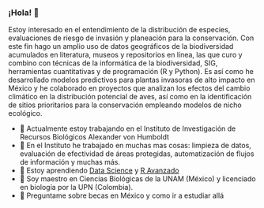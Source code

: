 ### ¡Hola! :wave:
Estoy interesado en el entendimiento de la distribución de especies, evaluaciones de riesgo de invasión y planeación para la conservación. Con este fin hago un amplio uso de datos geográficos de la biodiversidad acumulados en literatura, museos y repositorios en línea, las que curo y combino con técnicas de la informática de la biodiversidad, SIG, herramientas cuantitativas y de programación (R y Python). Es así como he desarrollado modelos predictivos para plantas invasoras de alto impacto en México y he colaborado en proyectos que analizan los efectos del cambio climático en la distribución potencial de aves, así como en la identificación de sitios prioritarios para la conservación empleando modelos de nicho ecológico.

- 🔭 Actualmente estoy trabajando en el Instituto de Investigación de Recursos Biológicos Alexander von Humboldt
- 👯 En el Instituto he trabajado en muchas mas cosas: limpieza de datos, evaluación de efectividad de áreas protegidas, automatización de flujos de información y muchas más.
- 🌱 Estoy aprendiendo [Data Science](https://github.com/ossu/data-science) y [R Avanzado](https://adv-r.hadley.nz/)
- 🌱 Soy maestro en Ciencias Biológicas de la UNAM (México) y licenciado en biología por la UPN (Colombia).
- 💬 Preguntame sobre becas en México y como ir a estudiar allá


<!--
**cmunozr/cmunozr** is a ✨ _special_ ✨ repository because its `README.md` (this file) appears on your GitHub profile.

Here are some ideas to get you started:

- 🔭 I’m currently working on ...
- 🌱 I’m currently learning ...
- 👯 I’m looking to collaborate on ...
- 🤔 I’m looking for help with ...
- 💬 Ask me about ...
- 📫 How to reach me: ...
- 😄 Pronouns: ...
- ⚡ Fun fact: ...
-->
